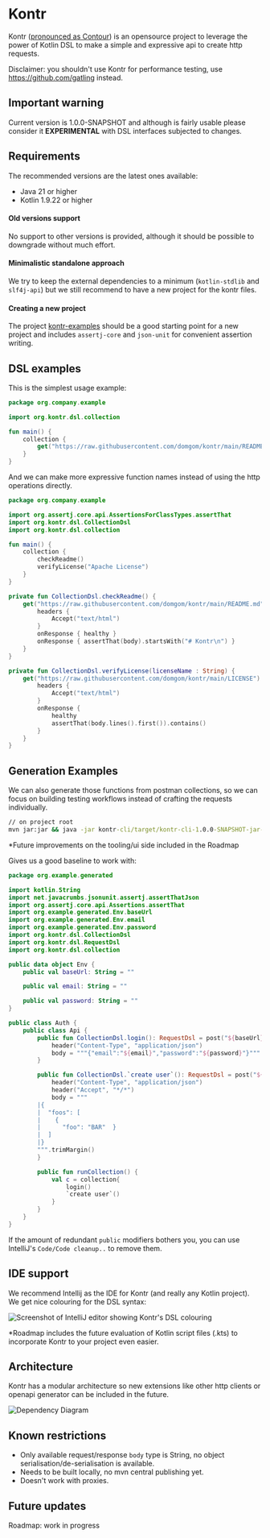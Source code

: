 # Kontr
Kontr ([pronounced as Contour](https://dictionary.cambridge.org/pronunciation/english/contour)) is an opensource project to leverage the power of Kotlin DSL to make a simple and expressive api to create http requests. 

Disclaimer: you shouldn't use Kontr for performance testing, use https://github.com/gatling instead.

## Important warning
Current version is 1.0.0-SNAPSHOT and although is fairly usable please consider it **EXPERIMENTAL** with DSL interfaces subjected to changes.

## Requirements
The recommended versions are the latest ones available:
- Java 21 or higher
- Kotlin 1.9.22 or higher

#### Old versions support
No support to other versions is provided, although it should be possible to downgrade without much effort.
#### Minimalistic standalone approach
We try to keep the external dependencies to a minimum (`kotlin-stdlib` and `slf4j-api`) but we still recommend to have a new project for the kontr files. 
#### Creating a new project 
The project [kontr-examples](/kontr-examples) should be a good starting point for a new project and includes `assertj-core` and `json-unit` for convenient assertion writing. 

## DSL examples
This is the simplest usage example:
```kotlin
package org.company.example

import org.kontr.dsl.collection

fun main() {
    collection {
        get("https://raw.githubusercontent.com/domgom/kontr/main/README.md") { onResponse { ok } }
    }
}
```
And we can make more expressive function names instead of using the http operations directly.

```kotlin
package org.company.example

import org.assertj.core.api.AssertionsForClassTypes.assertThat
import org.kontr.dsl.CollectionDsl
import org.kontr.dsl.collection

fun main() {
    collection {
        checkReadme()
        verifyLicense("Apache License")
    }
}

private fun CollectionDsl.checkReadme() {
    get("https://raw.githubusercontent.com/domgom/kontr/main/README.md") {
        headers {
            Accept("text/html")
        }
        onResponse { healthy }
        onResponse { assertThat(body).startsWith("# Kontr\n") }
    }
}

private fun CollectionDsl.verifyLicense(licenseName : String) {
    get("https://raw.githubusercontent.com/domgom/kontr/main/LICENSE") {
        headers {
            Accept("text/html")
        }
        onResponse {
            healthy
            assertThat(body.lines().first()).contains()
        }
    }
}
```

## Generation Examples
We can also generate those functions from postman collections, so we can focus on building testing workflows instead of crafting the requests individually.
```cmd
// on project root
mvn jar:jar && java -jar kontr-cli/target/kontr-cli-1.0.0-SNAPSHOT-jar-with-dependencies.jar gp "kontr-generator-postman/src/test/resources/weather.api.postman_collection.json" "kontr-cli/target/generated-sources/postman" "org.example.generated" "Collection"
```
*Future improvements on the tooling/ui side included in the Roadmap

Gives us a good baseline  to work with:
```kotlin
package org.example.generated

import kotlin.String
import net.javacrumbs.jsonunit.assertj.assertThatJson
import org.assertj.core.api.Assertions.assertThat
import org.example.generated.Env.baseUrl
import org.example.generated.Env.email
import org.example.generated.Env.password
import org.kontr.dsl.CollectionDsl
import org.kontr.dsl.RequestDsl
import org.kontr.dsl.collection

public data object Env {
    public val baseUrl: String = ""

    public val email: String = ""

    public val password: String = ""
}

public class Auth {
    public class Api {
        public fun CollectionDsl.login(): RequestDsl = post("${baseUrl}/api/login"){
            header("Content-Type", "application/json")
            body = """{"email":"${email}","password":"${password}"}"""
        }

        public fun CollectionDsl.`create user`(): RequestDsl = post("${baseUrl}/api/user"){
            header("Content-Type", "application/json")
            header("Accept", "*/*")
            body = """
        |{
        |  "foos": [
        |    {
        |      "foo": "BAR"  }
        |  ]
        |}
        """.trimMargin()
        }

        public fun runCollection() {
            val c = collection{
                login()
                `create user`()
            }
        }
    }
}
```
If the amount of redundant `public` modifiers bothers you, you can use IntelliJ's `Code/Code cleanup..` to remove them.

## IDE support
We recommend Intellij as the IDE for Kontr (and really any Kotlin project). We get nice colouring for the DSL syntax:

![Screenshot of IntelliJ editor showing Kontr's DSL colouring](.img/weather-api-syntax-hightlight.png)

*Roadmap includes the future evaluation of Kotlin script files (.kts) to incorporate Kontr to your project even easier. 

## Architecture
Kontr has a modular architecture so new extensions like other http clients or openapi generator can be included in the future.


![Dependency Diagram](.img/kontr-deps.svg)


## Known restrictions
- Only available request/response `body` type is String, no object serialisation/de-serialisation is available.
- Needs to be built locally, no mvn central publishing yet.
- Doesn't work with proxies.

## Future updates
Roadmap: work in progress
